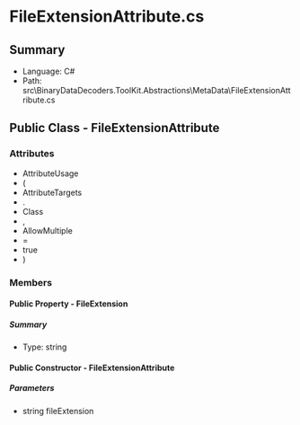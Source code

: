 ﻿# FileExtensionAttribute.cs

## Summary

* Language: C#
* Path: src\BinaryDataDecoders.ToolKit.Abstractions\MetaData\FileExtensionAttribute.cs

## Public Class - FileExtensionAttribute

### Attributes

 - AttributeUsage
 - (
 - AttributeTargets
 - .
 - Class
 - ,
 - AllowMultiple
 - =
 - true
 - )

### Members

#### Public Property - FileExtension

##### Summary

 * Type: string 

#### Public Constructor - FileExtensionAttribute

#####  Parameters

 - string fileExtension 


